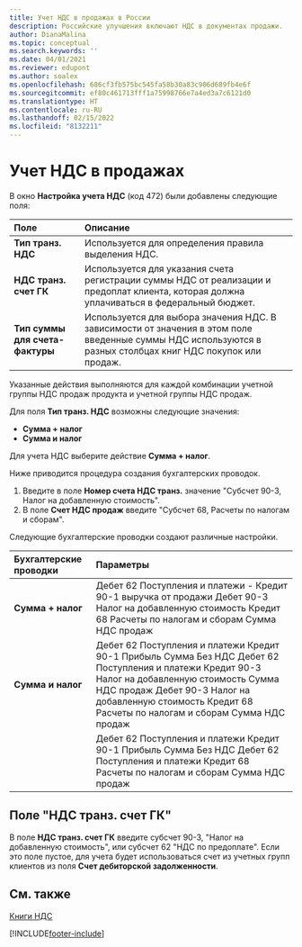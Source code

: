 ```yaml
---
title: Учет НДС в продажах в России
description: Российские улучшения включают НДС в документах продажи.
author: DianaMalina
ms.topic: conceptual
ms.search.keywords: ''
ms.date: 04/01/2021
ms.reviewer: edupont
ms.author: soalex
ms.openlocfilehash: 686cf3fb575bc545fa58b30a83c906d689fb4e6f
ms.sourcegitcommit: ef80c461713fff1a75998766e7a4ed3a7c6121d0
ms.translationtype: HT
ms.contentlocale: ru-RU
ms.lasthandoff: 02/15/2022
ms.locfileid: "8132211"
---
```

# <a name="posting-vat-on-sales"></a>Учет НДС в продажах

В окно **Настройка учета НДС** (код 472) были добавлены следующие поля:

| Поле                       | Описание                                                  |
| :-------------------------- | :----------------------------------------------------------- |
| **Тип транз. НДС**         | Используется для определения правила выделения НДС.                  |
| **НДС транз. счет ГК**      | Используется для указания счета регистрации суммы НДС от реализации и предоплат клиента, которая должна уплачиваться в федеральный бюджет. |
| **Тип суммы для счета-фактуры** | Используется для выбора значения НДС. В зависимости от значения в этом поле введенные суммы НДС используются в разных столбцах книг НДС покупок или продаж. |

Указанные действия выполняются для каждой комбинации учетной группы НДС продаж продукта и учетной группы НДС продаж. 

Для поля **Тип транз. НДС** возможны следующие значения:

- **Сумма + налог**
- **Сумма и налог**

Для учета НДС выберите действие **Сумма + налог**.

Ниже приводится процедура создания бухгалтерских проводок.

1. Введите в поле **Номер счета НДС транз.** значение "Субсчет 90-3, Налог на добавленную стоимость".
2. В поле **Счет НДС продаж** введите "Субсчет 68, Расчеты по налогам и сборам".

Следующие бухгалтерские проводки создают различные настройки.

 

| Бухгалтерские проводки | Параметры                                                     |
| :----------------- | :----------------------------------------------------------- |
| **Сумма + налог**   | Дебет 62 Поступления и платежи - Кредит 90-1 выручка от продажи   Дебет 90-3 Налог на добавленную стоимость   Кредит 68 Расчеты по налогам и сборам   Сумма НДС продаж |
| **Сумма и налог**   | Дебет 62 Поступления и платежи   Кредит 90-1 Прибыль   Сумма Без НДС   Дебет 62 Поступления и платежи   Кредит 90-3 Налог на добавленную стоимость   Сумма НДС продаж   Дебет 90-3 Налог на добавленную стоимость   Кредит 68 Расчеты по налогам и сборам   Сумма НДС продаж |
|                    | Дебет 62 Поступления и платежи   Кредит 90-1 Прибыль   Сумма Без НДС   Дебет 62 Поступления и платежи   Кредит 68 Расчеты по налогам и сборам   Сумма НДС продаж |

## <a name="trans-vat-account-field"></a>Поле "НДС транз. счет ГК"

В поле **НДС транз. счет ГК** введите субсчет 90-3, "Налог на добавленную стоимость", или субсчет 62 "НДС по предоплате". Если это поле пустое, для учета будет использоваться счет из учетных групп клиентов из поля **Счет дебиторской задолженности**.

## <a name="see-also"></a>См. также

[Книги НДС](VAT-Ledgers.md)  

[!INCLUDE[footer-include](../../includes/footer-banner.md)]